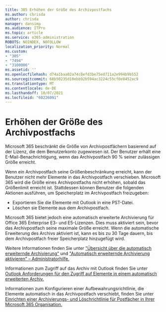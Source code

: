 ```yaml
---
title: 305 Erhöhen der Größe des Archivpostfachs
ms.author: chrisda
author: chrisda
manager: dansimp
ms.audience: ITPro
ms.topic: article
ms.service: o365-administration
ROBOTS: NOINDEX, NOFOLLOW
localization_priority: Normal
ms.custom:
- "305"
- "7494"
- "3100006"
ms.assetid: ''
ms.openlocfilehash: d74a1baa02a74c8efd3be75ed711a2e994b9b552
ms.sourcegitcommit: 68b50235d10ebb92b594ac3224c55cf0e8452ac9
ms.translationtype: MT
ms.contentlocale: de-DE
ms.lasthandoff: 10/07/2021
ms.locfileid: "60226091"
---
```

# <a name="increase-the-archive-mailbox-size"></a>Erhöhen der Größe des Archivpostfachs

Microsoft 365 beschränkt die Größe von Archivpostfächern basierend auf der Lizenz, die dem Benutzerkonto zugewiesen ist. Der Benutzer erhält eine E-Mail-Benachrichtigung, wenn das Archivpostfach 90 % seiner zulässigen Größe erreicht.

Wenn ein Archivpostfach seine Größenbeschränkung erreicht, kann der Benutzer nicht mehr Elemente in das Archivpostfach verschieben. Microsoft 365 wird die Größe eines Archivpostfachs nicht erhöhen, sobald das Größenlimit erreicht ist. Stattdessen können Benutzer die folgenden Aktionen ausführen, um Speicherplatz im Archivpostfach freizugeben:

- Exportieren Sie die Elemente mit Outlook in eine PST-Datei.
- Löschen sie Elemente aus dem Archivpostfach.

Microsoft 365 bietet jedoch eine automatisch erweiterte Archivierung für Office 365 Enterprise E3- und E5-Lizenzen. Dies muss aktiviert sein, bevor das Archivpostfach seine maximale Größe erreicht. Wenn die automatische Erweiterung des Archivs aktiviert ist, kann es bis zu 30 Tage dauern, bis dem Archivpostfach freier Speicherplatz hinzugefügt wird.

Weitere Informationen finden Sie unter ["Übersicht über die automatisch erweiternde Archivierung"](https://docs.microsoft.com/microsoft-365/compliance/autoexpanding-archiving) und ["Automatisch erweiternde Archivierung aktivieren" – Administratorhilfe.](https://docs.microsoft.com/microsoft-365/compliance/enable-autoexpanding-archiving)

Informationen zum Zugriff auf das Archiv mit Outlook finden Sie unter [Outlook Anforderungen für den Zugriff auf Elemente in einem automatisch erweiterten Archiv.](https://docs.microsoft.com/microsoft-365/compliance/autoexpanding-archiving#outlook-requirements-for-accessing-items-in-an-auto-expanded-archive)

Informationen zum Konfigurieren einer Aufbewahrungsrichtlinie, die Elemente automatisch in das Archivpostfach verschiebt, finden Sie unter [Einrichten einer Archivierungs- und Löschrichtlinie für Postfächer in Ihrer Microsoft 365 Organisation.](https://docs.microsoft.com//microsoft-365/compliance/set-up-an-archive-and-deletion-policy-for-mailboxes)